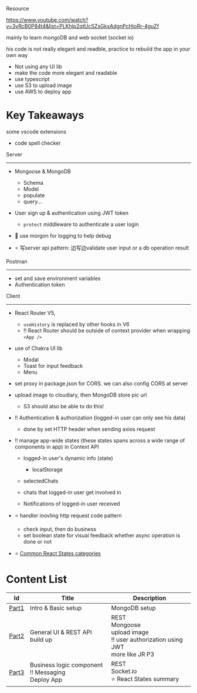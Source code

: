 Resource

https://www.youtube.com/watch?v=3vRcB0P84t4&list=PLKhlp2qtUcSZsGkxAdgnPcHioRr-4guZf

mainly to learn mongoDB and web socket (socket io)



his code is not really elegant and readble, practice to rebuild the app in your own way

+ Not using any UI lib
+ make the code more elegant and readable
+ use typescript
+ use S3 to upload image
+ use AWS to deploy app



# Key Takeaways

some vscode extensions

+ code spell checker



Server

---

+ Mongoose & MongoDB
  + Schema
  + Model
  + populate
  + query...

+ User sign up & authentication using JWT token
  + `protect` middleware to authenticate a user login

+ :gem: use morgon for logging to help debug
+ :star: 写server api pattern: 边写边validate user input or a db operation result



Postman

---

+ set and save environment variables
+ Authentication token



Client

---

+ React Router V5, 
  + `useHistory` is replaced by other hooks in V6 
  + :bangbang: React Router should be outside of context provider when wrapping `<App />`

+ use of Chakra UI lib
  + Modal
  + Toast for input feedback
  + Menu
+ set proxy in package.json for CORS. we can also config CORS at server 
+ upload image to cloudiary, then MongoDB store pic url
  + S3 should also be able to do this!

+ :bangbang: Authentication & authorization (logged-in user can only see his data)
  + done by set HTTP header when sending axios request
+ :bangbang: manage app-wide states (these states spans across a wide range of components in app) in Context API
  + logged-in user's dynamic info (state)
    + localStorage

  + selectedChats
  + chats that logged-in user get involved in
  + Notifications of logged-in user received

+ :star: handler inovling http request code pattern
  + check input, then do business
  + set boolean state for visual feedback whether async operation is done or not
+ :star: [Common React States categories](./sub_topics/reactStatesPattern.md) 





# Content List

| Id                  | Title                                                        | Description                                                  |
| ------------------- | ------------------------------------------------------------ | ------------------------------------------------------------ |
| [Part1](./part1.md) | Intro & Basic setup                                          | MongoDB setup                                                |
| [Part2](./part2.md) | General UI & REST API build up                               | REST <br>Mongoose <br>upload image <br>:bangbang: user authorization using JWT <br>more like JR P3 |
| [Part3](./part3.md) | Business logic component <br>:bangbang: Messaging <br> Deploy App | REST <br>Socket.io <br>:star: React States summary           |

